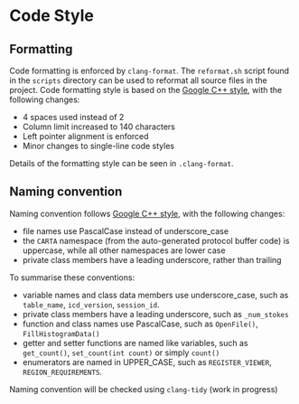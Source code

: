 # Code Style
## Formatting

Code formatting is enforced by `clang-format`. The `reformat.sh` script found in the `scripts` directory can be used to reformat all source files in the project. Code formatting style is based on the [Google C++ style](https://google.github.io/styleguide/cppguide.html#Formatting), with the following changes:
* 4 spaces used instead of 2
* Column limit increased to 140 characters
* Left pointer alignment is enforced
* Minor changes to single-line code styles

Details of the formatting style can be seen in `.clang-format`.

## Naming convention

Naming convention follows [Google C++ style](https://google.github.io/styleguide/cppguide.html#Naming), with the following changes:
* file names use PascalCase instead of underscore_case
* the `CARTA` namespace (from the auto-generated protocol buffer code) is uppercase, while all other namespaces are lower case
* private class members have a leading underscore, rather than trailing

To summarise these conventions:
* variable names and class data members use underscore_case, such as `table_name`, `icd_version`, `session_id`.
* private class members have a leading underscore, such as `_num_stokes`
* function and class names use PascalCase, such as `OpenFile()`, `FillHistogramData()`
* getter and setter functions are named like variables, such as `get_count()`, `set_count(int count)` or simply `count()`
* enumerators are named in UPPER_CASE, such as `REGISTER_VIEWER`, `REGION_REQUIREMENTS`.

Naming convention will be checked using `clang-tidy` (work in progress) 
